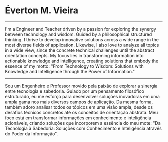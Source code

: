 # Éverton M. Vieira

---

I'm a Engineer and Teacher driven by a passion for exploring the synergy between technology and
wisdom. Guided by a philosophical structured thinking, I thrive to develop innovative solutions
across a wide range in the most diverse fields of application. Likewise, I also love to analyze all
topics in a wide view, since the concrete technical challenges until the abstract orientation
concepts. My focus lies in transforming information into actionable knowledge and intelligence,
creating solutions that embody the essence of my motto: "From Technology to Wisdom: Solutions with
Knowledge and Intelligence through the Power of Information."

---

Sou um Engenheiro e Professor movido pela paixão de explorar a sinergia entre tecnologia e
sabedoria. Guiado por um pensamento filosófico estruturado, eu me esforço para desenvolver soluções
inovadoras em uma ampla gama nos mais diversos campos de aplicação. Da mesma forma, também adoro
analisar todos os tópicos em uma visão ampla, desde os desafios técnicos concretos até os conceitos
de orientação abstrata. Meu foco está em transformar informações em conhecimento e inteligência
acionáveis, criando soluções que incorporem a essência do meu mote: "Da Tecnologia à Sabedoria:
Soluções com Conhecimento e Inteligência através do Poder da Informação".
